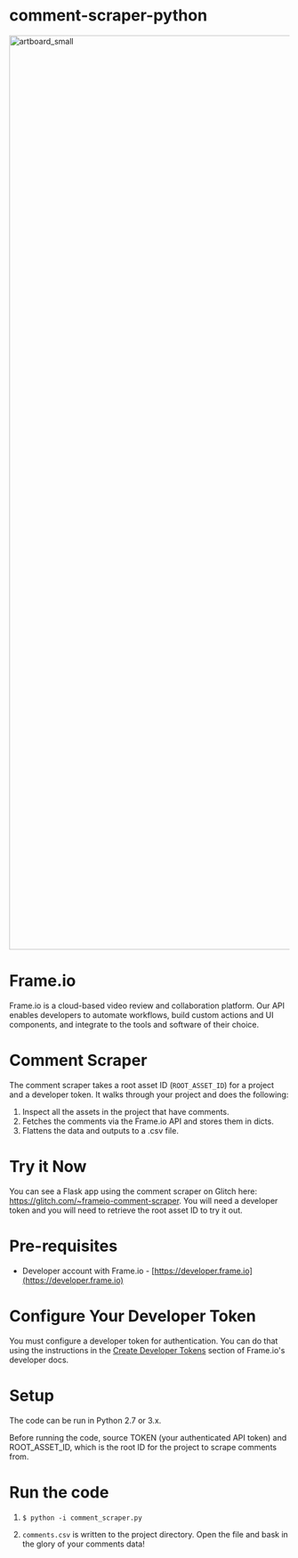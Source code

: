 # comment-scraper-python

<img width="1644" alt="artboard_small" src="https://user-images.githubusercontent.com/19295862/66240171-ba8dd280-e6b0-11e9-9ccf-573a4fc5961f.png">

# Frame.io 
Frame.io is a cloud-based video review and collaboration platform.  Our API enables developers to automate workflows, build custom actions and UI components, and integrate to the tools and software of their choice.

# Comment Scraper 
The comment scraper takes a root asset ID (`ROOT_ASSET_ID`) for a project and a developer token. It walks through your project and does the following: 

1. Inspect all the assets in the project that have comments. 
2. Fetches the comments via the Frame.io API and stores them in dicts.
3. Flattens the data and outputs to a .csv file. 

# Try it Now
You can see a Flask app using the comment scraper on Glitch here: https://glitch.com/~frameio-comment-scraper. You will need a developer token and you will need to retrieve the root asset ID to try it out. 

# Pre-requisites

* Developer account with Frame.io - [https://developer.frame.io](https://developer.frame.io)

# Configure Your Developer Token
You must configure a developer token for authentication. You can do that using the instructions in the [Create Developer Tokens](https://docs.frame.io/docs/authentication#section-create-developer-tokens) section of Frame.io's developer docs. 

# Setup
The code can be run in Python 2.7 or 3.x. 

Before running the code, source TOKEN (your authenticated API token) and ROOT_ASSET_ID, which is the root ID for the project to scrape comments from.  

# Run the code

1. `$ python -i comment_scraper.py`

2.  `comments.csv` is written to the project directory.  Open the file and bask in the glory of your comments data!